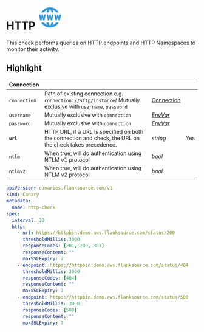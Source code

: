 # HTTP ![HTTP Icon](https://raw.githubusercontent.com/flanksource/flanksource-ui/main/src/icons/http.svg)

This check performs queries on HTTP endpoints and HTTP Namespaces to monitor their activity.

## Highlight

| **Connection** | | | |
| --------------- | ---------------------------------------------- | --------------------------------- | --- |
| `connection`    | Path of existing connection e.g. `connection://sftp/instance`/ Mutually exclusive with `username`, `password` | [Connection](../../concepts/connections) |   |
| `username`      | Mutually exclusive with `connection`             | [_EnvVar_](../../concepts/authentication/#envvar) |   |
| `password`      | Mutually exclusive with `connection`             | [_EnvVar_](../../concepts/authentication/#envvar) |   |
| **`url`**       | HTTP URL, if a URL is specified on both the connection and check, the URL on the check takes precedence. | _string_ | Yes |
| `ntlm`          | When true, will do authentication using NTLM v1 protocol | _bool_ |   |
| `ntlmv2`        | When true, will do authentication using NTLM v2 protocol | _bool_ |   |

```yaml
apiVersion: canaries.flanksource.com/v1
kind: Canary
metadata:
  name: http-check
spec:
  interval: 30
  http:
    - url: https://httpbin.demo.aws.flanksource.com/status/200
      thresholdMillis: 3000
      responseCodes: [201, 200, 301]
      responseContent: ""
      maxSSLExpiry: 7
    - endpoint: https://httpbin.demo.aws.flanksource.com/status/404
      thresholdMillis: 3000
      responseCodes: [404]
      responseContent: ""
      maxSSLExpiry: 7
    - endpoint: https://httpbin.demo.aws.flanksource.com/status/500
      thresholdMillis: 3000
      responseCodes: [500]
      responseContent: ""
      maxSSLExpiry: 7